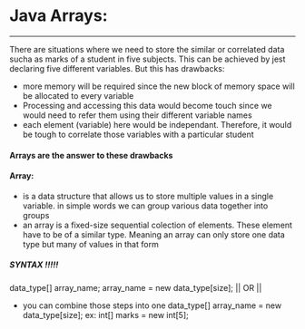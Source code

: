 # Java Arrays:
***   
There are situations where we need to store the similar or correlated data sucha as marks of a student in five subjects. This can be achieved by jest declaring five different variables. But this has drawbacks:
* more memory will be required since the new block of memory space will be allocated 
    to every variable
* Processing and accessing this data would become touch since we would need to refer 
    them using their different variable names
* each element (variable) here would be independant. Therefore, it would be tough to 
    correlate those variables with a particular student
#### Arrays are the answer to these drawbacks
#### Array:
* is a data structure that allows us to store multiple values in a single variable.
    in simple words we can group various data together into groups
* an array is a fixed-size sequential colection of elements. These element have to be 
    of a similar type. Meaning an array can only store one data type but many of values in that form
##### SYNTAX !!!!!
data_type[] array_name;
array_name = new data_type[size];
|| OR ||
* you can combine those steps into one
data_type[] array_name = new data_type[size];
ex: int[] marks = new int[5];